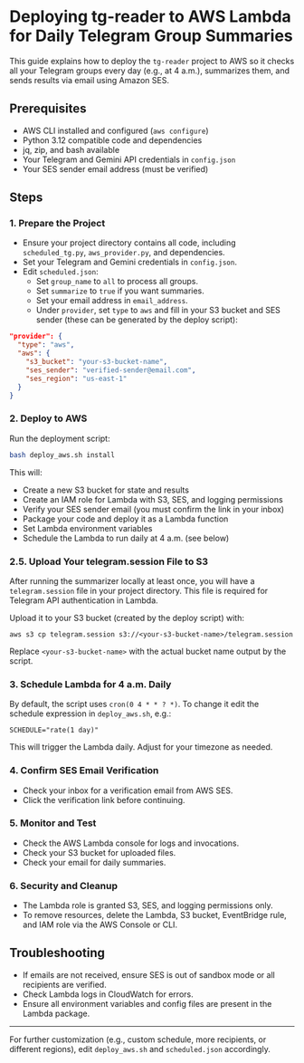 # Deploying tg-reader to AWS Lambda for Daily Telegram Group Summaries

This guide explains how to deploy the `tg-reader` project to AWS so it checks all your Telegram groups every day (e.g., at 4 a.m.), summarizes them, and sends results via email using Amazon SES.

## Prerequisites
- AWS CLI installed and configured (`aws configure`)
- Python 3.12 compatible code and dependencies
- jq, zip, and bash available
- Your Telegram and Gemini API credentials in `config.json`
- Your SES sender email address (must be verified)

## Steps

### 1. Prepare the Project
- Ensure your project directory contains all code, including `scheduled_tg.py`, `aws_provider.py`, and dependencies.
- Set your Telegram and Gemini credentials in `config.json`.
- Edit `scheduled.json`:
  - Set `group_name` to `all` to process all groups.
  - Set `summarize` to `true` if you want summaries.
  - Set your email address in `email_address`.
  - Under `provider`, set `type` to `aws` and fill in your S3 bucket and SES sender (these can be generated by the deploy script):

```json
"provider": {
  "type": "aws",
  "aws": {
    "s3_bucket": "your-s3-bucket-name",
    "ses_sender": "verified-sender@email.com",
    "ses_region": "us-east-1"
  }
}
```

### 2. Deploy to AWS

Run the deployment script:

```bash
bash deploy_aws.sh install
```

This will:
- Create a new S3 bucket for state and results
- Create an IAM role for Lambda with S3, SES, and logging permissions
- Verify your SES sender email (you must confirm the link in your inbox)
- Package your code and deploy it as a Lambda function
- Set Lambda environment variables
- Schedule the Lambda to run daily at 4 a.m. (see below)

### 2.5. Upload Your telegram.session File to S3

After running the summarizer locally at least once, you will have a `telegram.session` file in your project directory. This file is required for Telegram API authentication in Lambda.

Upload it to your S3 bucket (created by the deploy script) with:

```
aws s3 cp telegram.session s3://<your-s3-bucket-name>/telegram.session
```

Replace `<your-s3-bucket-name>` with the actual bucket name output by the script.

### 3. Schedule Lambda for 4 a.m. Daily

By default, the script uses `cron(0 4 * * ? *)`. To change it edit the schedule expression in `deploy_aws.sh`, e.g.:

```
SCHEDULE="rate(1 day)"
```

This will trigger the Lambda daily. Adjust for your timezone as needed.

### 4. Confirm SES Email Verification
- Check your inbox for a verification email from AWS SES.
- Click the verification link before continuing.

### 5. Monitor and Test
- Check the AWS Lambda console for logs and invocations.
- Check your S3 bucket for uploaded files.
- Check your email for daily summaries.

### 6. Security and Cleanup
- The Lambda role is granted S3, SES, and logging permissions only.
- To remove resources, delete the Lambda, S3 bucket, EventBridge rule, and IAM role via the AWS Console or CLI.

## Troubleshooting
- If emails are not received, ensure SES is out of sandbox mode or all recipients are verified.
- Check Lambda logs in CloudWatch for errors.
- Ensure all environment variables and config files are present in the Lambda package.

---

For further customization (e.g., custom schedule, more recipients, or different regions), edit `deploy_aws.sh` and `scheduled.json` accordingly.
